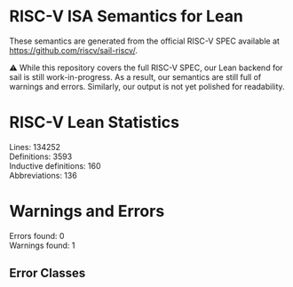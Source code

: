 # RISC-V ISA Semantics for Lean

These semantics are generated from the official RISC-V SPEC available at
https://github.com/riscv/sail-riscv/.

⚠️ While this repository covers the full RISC-V SPEC, our Lean backend for sail
is still work-in-progress. As a result, our semantics are still full of warnings
and errors. Similarly, our output is not yet polished for readability.
# RISC-V Lean Statistics

Lines: 134252  
Definitions: 3593  
Inductive definitions: 160  
Abbreviations: 136  

# Warnings and Errors

Errors found: 0  
Warnings found: 1  

## Error Classes

